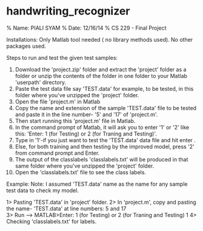 # handwriting_recognizer
% Name: PIALI SYAM
% Date: 12/16/14
% CS 229 - Final Project



Installations: Only Matlab tool needed ( no library methods used).
No other packages used.





Steps to run and test the given test samples:

1. Download the 'project.zip' folder and extract the 'project' folder as a folder or unzip the contents of the folder in one folder to your Matlab 'userpath' directory.
2. Paste the test data file say 'TEST.data' for example, to be tested, in this folder where you've unzipped the 'project' folder.
3. Open the file 'project.m' in Matlab 
4. Copy the name and extension of the sample 'TEST.data' file to be tested and paste it in the line number- '5' and '17' of 'project.m'.
5. Then start running this 'project.m' file in Matlab.
6. In the command prompt of Matlab, it will ask you to enter '1' or '2' like this: 'Enter: 1 (for Testing) or 2 (for Traning and Testing)'.
7. Type in '1'-if you just want to test the 'TEST.data' data file and hit enter . 
8. Else, for both training and then testing by the improved model, press '2' from command prompt and Enter.
9. The output of the classlabels 'classlabels.txt' will be produced in that same folder where you've unzipped the 'project' folder.
10. Open the 'classlabels.txt' file to see the class labels.




Example:
Note: I assumed 'TEST.data' name as the name for any sample test data to check my model.



1> Pasting 'TEST.data' in 'project' folder.
2> In 'project.m', copy and pasting the name- 'TEST.data' at line numbers:  5 and 17                     
3> Run --> MATLAB>Enter: 1 (for Testing) or 2 (for Traning and Testing) 1
4> Checking 'classlabels.txt' for labels.
